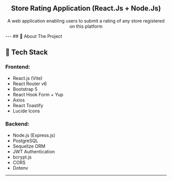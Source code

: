 <h2 align="center">Store Rating Application (React.Js + Node.Js) </h2>

<p align="center">A web application enabling users to submit a rating of any store registered on this platform</p>
---
## 📌 About The Project

## 🚀 Tech Stack

### Frontend:
- React.js (Vite)
- React Router v6
- Bootstrap 5
- React Hook Form + Yup
- Axios
- React Toastify
- Lucide Icons

### Backend:
- Node.js (Express.js)
- PostgreSQL
- Sequelize ORM
- JWT Authentication
- bcrypt.js
- CORS
- Dotenv

---


